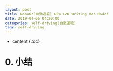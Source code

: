 ```yaml
---
layout: post
title: Nano02(自動運転)-U04-L20-Writing Ros Nodes
date: 2019-04-06 04:20:00
categories: self-driving(自動運転)
tags: self-driving
---
```

* content
{:toc}

# 0. 小结